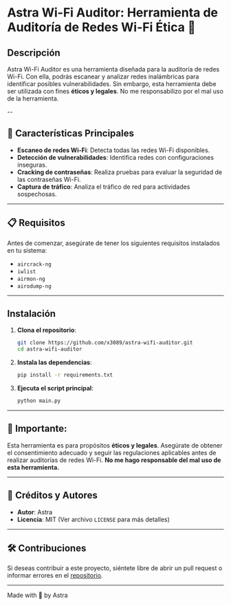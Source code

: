 
# Astra Wi-Fi Auditor: Herramienta de Auditoría de Redes Wi-Fi Ética 📡

## Descripción  
Astra Wi-Fi Auditor es una herramienta diseñada para la auditoría de redes Wi-Fi. Con ella, podrás escanear y analizar redes inalámbricas para identificar posibles vulnerabilidades. Sin embargo, esta herramienta debe ser utilizada con fines **éticos y legales**. No me responsabilizo por el mal uso de la herramienta.

--

## 🚀 Características Principales  
- **Escaneo de redes Wi-Fi**: Detecta todas las redes Wi-Fi disponibles.  
- **Detección de vulnerabilidades**: Identifica redes con configuraciones inseguras.  
- **Cracking de contraseñas**: Realiza pruebas para evaluar la seguridad de las contraseñas Wi-Fi.  
- **Captura de tráfico**: Analiza el tráfico de red para actividades sospechosas.  

---

## 📋 Requisitos  
Antes de comenzar, asegúrate de tener los siguientes requisitos instalados en tu sistema:  
- `aircrack-ng`  
- `iwlist`  
- `airmon-ng`  
- `airodump-ng`

---

## Instalación  
1. **Clona el repositorio**:
    ```bash
    git clone https://github.com/x3089/astra-wifi-auditor.git
    cd astra-wifi-auditor
    ```

2. **Instala las dependencias**:
    ```bash
    pip install -r requirements.txt
    ```

3. **Ejecuta el script principal**:
    ```bash
    python main.py
    ```

---

## 🚨 Importante:  
Esta herramienta es para propósitos **éticos y legales**. Asegúrate de obtener el consentimiento adecuado y seguir las regulaciones aplicables antes de realizar auditorías de redes Wi-Fi. **No me hago responsable del mal uso de esta herramienta.**

---

## 🌟 Créditos y Autores  
- **Autor**: Astra  
- **Licencia**: MIT (Ver archivo `LICENSE` para más detalles)

---

## 🛠️ Contribuciones  
Si deseas contribuir a este proyecto, siéntete libre de abrir un pull request o informar errores en el [repositorio](https://github.com/x3089/astra-wifi-auditor).

---

Made with 🖤 by Astra
